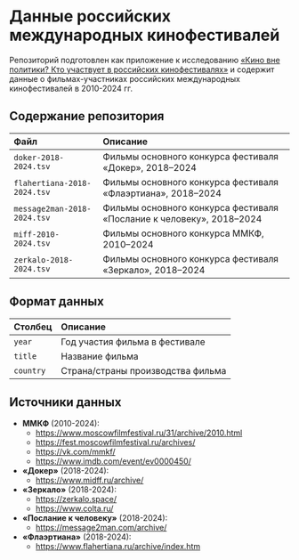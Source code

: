# Данные российских международных кинофестивалей

Репозиторий подготовлен как приложение к исследованию [«Кино вне политики? Кто участвует в российских кинофестивалях»](https://sysblok.ru/russian-festivals/) и содержит данные о фильмах-участниках российских международных кинофестивалей в 2010-2024 гг.

## Содержание репозитория

| Файл                     | Описание                                                  |
|:--------------------------|:----------------------------------------------------------|
| `doker-2018-2024.tsv`     | Фильмы основного конкурса фестиваля «Докер», 2018–2024      |
| `flahertiana-2018-2024.tsv`| Фильмы основного конкурса фестиваля «Флаэртиана», 2018–2024 |
| `message2man-2018-2024.tsv`  | Фильмы основного конкурса фестиваля «Послание к человеку», 2018–2024 |
| `miff-2010-2024.tsv`      | Фильмы основного конкурса ММКФ, 2010–2024                  |
| `zerkalo-2018-2024.tsv`   | Фильмы основного конкурса фестиваля «Зеркало», 2018–2024    |


## Формат данных

| Столбец    | Описание                          |
|:-----------|:----------------------------------|
| `year`     | Год участия фильма в фестивале     |
| `title`    | Название фильма                   |
| `country`  | Страна/страны производства фильма  |


## Источники данных

- **ММКФ** (2010-2024):
  - https://www.moscowfilmfestival.ru/31/archive/2010.html
  - https://fest.moscowfilmfestival.ru/archives/
  - https://vk.com/mmkf/
  - https://www.imdb.com/event/ev0000450/
- **«Докер»** (2018-2024):
  - https://www.midff.ru/archive/
- **«Зеркало»** (2018-2024):
  - https://zerkalo.space/
  - https://www.colta.ru/
- **«Послание к человеку»** (2018-2024):
  - https://message2man.com/archive/
- **«Флаэртиана»** (2018-2024):
  - https://www.flahertiana.ru/archive/index.htm
